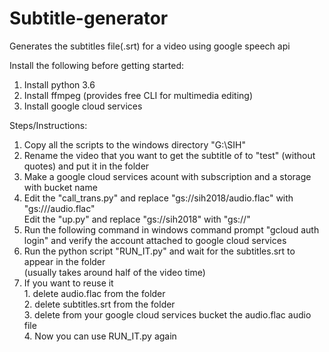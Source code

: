 # Subtitle-generator
Generates the subtitles file(.srt) for a video using google speech api

Install the following before getting started:
  1.  Install python 3.6<br />
  2.  Install ffmpeg (provides free CLI for multimedia editing)<br />
  3.  Install google cloud services<br />

Steps/Instructions:
  1.  Copy all the scripts to the windows directory "G:\SIH\"<br />
  2.  Rename the video that you want to get the subtitle of to "test" (without quotes) and put it in the folder<br />
  3.  Make a google cloud services acount with subscription and a storage with bucket name <urname><br />
  4.  Edit the "call_trans.py" and replace "gs://sih2018/audio.flac" with "gs://<urname>/audio.flac"<br />
      Edit the "up.py" and replace "gs://sih2018" with "gs://<urname>"<br />
  5.  Run the following command in windows command prompt "gcloud auth login" and verify the account attached to google cloud services<br />
  6.  Run the python script "RUN_IT.py" and wait for the subtitles.srt to appear in the folder <br />
  (usually takes around half of the video time)<br />
  7.  If you want to reuse it<br />
    1.  delete audio.flac from the folder<br />
    2.  delete subtitles.srt from the folder<br />
    3.  delete from your google cloud services bucket the audio.flac audio file<br />
    4.  Now you can use RUN_IT.py again<br />
